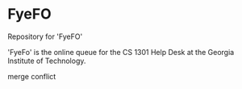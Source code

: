 # FyeFO

Repository for 'FyeFO'

'FyeFo' is the online queue for the CS 1301 Help Desk at the Georgia Institute of Technology.

merge conflict
